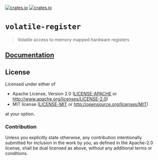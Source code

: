 [![crates.io](https://img.shields.io/crates/d/volatile-register.svg)](https://crates.io/crates/volatile-register)
[![crates.io](https://img.shields.io/crates/v/volatile-register.svg)](https://crates.io/crates/volatile-register)

# `volatile-register`

> Volatile access to memory mapped hardware registers

## [Documentation](https://docs.rs/crate/volatile-register)

## License

Licensed under either of

- Apache License, Version 2.0 ([LICENSE-APACHE](LICENSE-APACHE) or
  http://www.apache.org/licenses/LICENSE-2.0)
- MIT license ([LICENSE-MIT](LICENSE-MIT) or http://opensource.org/licenses/MIT)

at your option.

### Contribution

Unless you explicitly state otherwise, any contribution intentionally submitted for inclusion in the
work by you, as defined in the Apache-2.0 license, shall be dual licensed as above, without any
additional terms or conditions.
